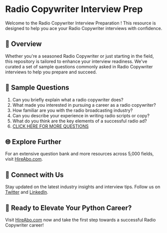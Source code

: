 # Radio Copywriter Interview Prep

Welcome to the Radio Copywriter Interview Preparation ! This resource is designed to help you ace your Radio Copywriter interviews with confidence.

## 🚀 Overview

Whether you're a seasoned Radio Copywriter or just starting in the field, this repository is tailored to enhance your interview readiness. We've curated a set of sample questions commonly asked in Radio Copywriter interviews to help you prepare and succeed.

## 📝 Sample Questions

1. Can you briefly explain what a radio copywriter does?
2. What made you interested in pursuing a career as a radio copywriter?
3. How familiar are you with the radio broadcasting industry?
4. Can you describe your experience in writing radio scripts or copy?
5. What do you think are the key elements of a successful radio ad?
6. [CLICK HERE FOR MORE QUESTIONS](https://hireabo.com/job/8_2_25/Radio%20Copywriter)

## 🌐 Explore Further

For an extensive question bank and more resources across 5,000 fields, visit [HireAbo.com](https://www.hireabo.com).

## 📱 Connect with Us

Stay updated on the latest industry insights and interview tips. Follow us on [Twitter](https://twitter.com/hireabo) and [LinkedIn](https://www.linkedin.com/in/hire-abo-3609972a8/).

## 🚀 Ready to Elevate Your Python Career?

Visit [HireAbo.com](https://www.hireabo.com) now and take the first step towards a successful Radio Copywriter career!